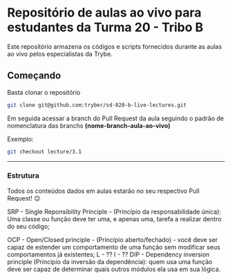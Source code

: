 # Repositório de aulas ao vivo para estudantes da Turma 20 - Tribo B

Este repositório armazena os códigos e scripts fornecidos durante as aulas ao vivo pelos especialistas da Trybe.

## Começando

Basta clonar o repositório

```sh
git clone git@github.com:tryber/sd-020-b-live-lectures.git
```

Em seguida acessar a branch do Pull Request da aula seguindo o padrão de nomenclatura das branchs **(nome-branch-aula-ao-vivo)**

Exemplo:
```sh
git checkout lecture/3.1
```

---

### Estrutura

Todos os conteúdos dados em aulas estarão no seu respectivo Pull Request! 😉



SRP - Single Reponsibility Principle - (Princípio da responsabilidade única): 
Uma classe ou função deve ter uma, e apenas uma, tarefa a realizar dentro do seu código;

OCP - Open/Closed principle - (Princípio aberto/fechado) - você deve ser capaz de estender um comportamento de uma função sem modificar seus comportamentos já existentes;
L - ??
I - ??
DIP - Dependency inversion principle (Princípio da inversão da dependência): 
quem usa uma função deve ser capaz de determinar quais outros módulos ela usa em sua lógica.

